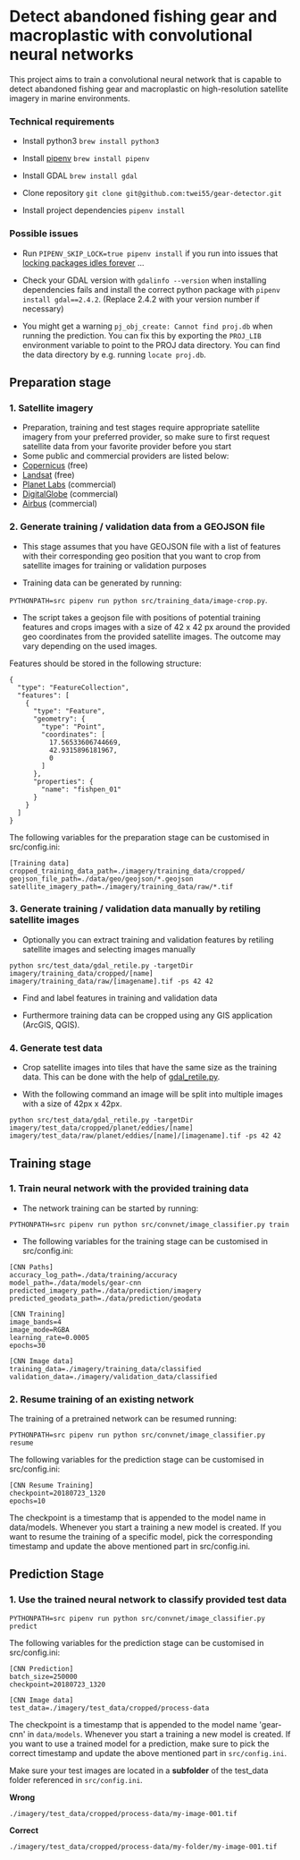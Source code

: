 # Detect abandoned fishing gear and macroplastic with convolutional neural networks

This project aims to train a convolutional neural network that is capable to detect abandoned fishing gear and macroplastic on high-resolution satellite imagery in marine environments.

### Technical requirements

* Install python3
`brew install python3`

* Install [pipenv](https://pipenv.readthedocs.io/en/latest/)
`brew install pipenv`

* Install GDAL
`brew install gdal`

* Clone repository
`git clone git@github.com:twei55/gear-detector.git`

* Install project dependencies
`pipenv install`

### Possible issues

* Run `PIPENV_SKIP_LOCK=true pipenv install` if you run into issues that [locking packages idles forever](https://github.com/pypa/pipenv/issues/2200) ...

* Check your GDAL version with `gdalinfo --version` when installing dependencies fails and install the correct python package with `pipenv install gdal==2.4.2`. (Replace 2.4.2 with your version number if necessary)

* You might get a warning `pj_obj_create: Cannot find proj.db` when running the prediction. You can fix this by exporting the `PROJ_LIB` environment variable to point to the PROJ data directory. You can find the data directory by e.g. running `locate proj.db`.

## Preparation stage

### 1. Satellite imagery

* Preparation, training and test stages require appropriate satellite imagery from your preferred provider, so make sure to first request satellite data from your favorite provider before you start
*  Some public and commercial providers are listed below:
  * [Copernicus](https://earth.esa.int) (free)
  * [Landsat](https://landsat.gsfc.nasa.gov) (free)
  * [Planet Labs](https://www.planet.com) (commercial)
  * [DigitalGlobe](https://www.digitalglobe.com) (commercial)
  * [Airbus](http://www.intelligence-airbusds.com) (commercial)

### 2. Generate training / validation data from a GEOJSON file

* This stage assumes that you have GEOJSON file with a list of features with their corresponding geo position that you want to crop from satellite images for training or validation purposes

* Training data can be generated by running:

`PYTHONPATH=src pipenv run python src/training_data/image-crop.py`.

* The script takes a geojson file with positions of potential training features and crops images with a size of 42 x 42 px around the provided geo coordinates from the provided satellite images. The outcome may vary depending on the used images. 

Features should be stored in the following structure:

```
{
  "type": "FeatureCollection",
  "features": [
    {
      "type": "Feature",
      "geometry": {
        "type": "Point",
        "coordinates": [
          17.56533606744669,
          42.9315896181967,
          0
        ]
      },
      "properties": {
        "name": "fishpen_01"
      }
    }
  ]
}
```

The following variables for the preparation stage can be customised in src/config.ini:

```
[Training data]
cropped_training_data_path=./imagery/training_data/cropped/
geojson_file_path=./data/geo/geojson/*.geojson
satellite_imagery_path=./imagery/training_data/raw/*.tif
```

### 3. Generate training / validation data manually by retiling satellite images 

* Optionally you can extract training and validation features by retiling satellite images and selecting images manually

`python src/test_data/gdal_retile.py -targetDir imagery/training_data/cropped/[name] imagery/training_data/raw/[imagename].tif -ps 42 42`

* Find and label features in training and validation data

* Furthermore training data can be cropped using any GIS application (ArcGIS, QGIS).

### 4. Generate test data

* Crop satellite images into tiles that have the same size as the training data. This can be done with the help of [gdal_retile.py](http://www.gdal.org/gdal_retile.html).

* With the following command an image will be split into multiple images with a size of 42px x 42px.

```
python src/test_data/gdal_retile.py -targetDir imagery/test_data/cropped/planet/eddies/[name] imagery/test_data/raw/planet/eddies/[name]/[imagename].tif -ps 42 42
```

## Training stage

### 1. Train neural network with the provided training data

* The network training can be started by running:

```
PYTHONPATH=src pipenv run python src/convnet/image_classifier.py train
```

* The following variables for the training stage can be customised in src/config.ini:

```
[CNN Paths]
accuracy_log_path=./data/training/accuracy
model_path=./data/models/gear-cnn
predicted_imagery_path=./data/prediction/imagery
predicted_geodata_path=./data/prediction/geodata

[CNN Training]
image_bands=4
image_mode=RGBA
learning_rate=0.0005
epochs=30

[CNN Image data]
training_data=./imagery/training_data/classified
validation_data=./imagery/validation_data/classified
```

### 2. Resume training of an existing network

The training of a pretrained network can be resumed running:

```
PYTHONPATH=src pipenv run python src/convnet/image_classifier.py resume
```

The following variables for the prediction stage can be customised in src/config.ini:

```
[CNN Resume Training]
checkpoint=20180723_1320
epochs=10
```

The checkpoint is a timestamp that is appended to the model name in data/models. Whenever you start a training a new model is created. If you want to resume the training of a specific model, pick the corresponding timestamp and update the above mentioned part in src/config.ini.

## Prediction Stage

### 1. Use the trained neural network to classify provided test data

```
PYTHONPATH=src pipenv run python src/convnet/image_classifier.py predict
```

The following variables for the prediction stage can be customised in src/config.ini:

```
[CNN Prediction]
batch_size=250000
checkpoint=20180723_1320

[CNN Image data]
test_data=./imagery/test_data/cropped/process-data
```

The checkpoint is a timestamp that is appended to the model name 'gear-cnn' in `data/models`. Whenever you start a training a new model is created. If you want to use a trained model for a prediction, make sure to pick the correct timestamp and update the above mentioned part in `src/config.ini`.

Make sure your test images are located in a **subfolder** of the test_data folder referenced in `src/config.ini`.

**Wrong**

`./imagery/test_data/cropped/process-data/my-image-001.tif`

**Correct**

`./imagery/test_data/cropped/process-data/my-folder/my-image-001.tif`
